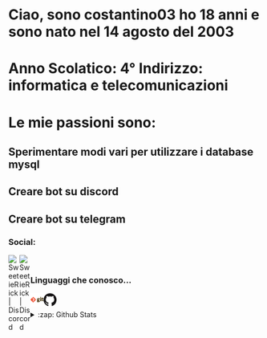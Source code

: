 # Ciao, sono costantino03 ho 18 anni e sono nato nel 14 agosto del 2003
# Anno Scolatico: 4° Indirizzo: informatica e telecomunicazioni
# Le mie passioni sono:
## Sperimentare modi vari per utilizzare i database mysql
## Creare bot su discord
## Creare bot su telegram
### Social:

[<img align="left" alt="SweetieRick | Discord" width="22px" src="https://cdn.jsdelivr.net/npm/simple-icons@v3/icons/discord.svg" />][discord]
[<img align="left" alt="SweetieRick | Discord" width="22px" src="https://cdn.jsdelivr.net/npm/simple-icons@v3/icons/telegram.svg" />][telegram]
<br />
### Linguaggi che conosco...
<img align="left" alt="Git" width="26px" src="https://raw.githubusercontent.com/github/explore/80688e429a7d4ef2fca1e82350fe8e3517d3494d/topics/git/git.png" />
<img align="left" alt="GitHub" width="26px" src="https://raw.githubusercontent.com/github/explore/78df643247d429f6cc873026c0622819ad797942/topics/github/github.png" />
<br />
<br />
<details>
  <summary>:zap: Github Stats</summary>

  <img align="left" alt="Github Stats" src="https://github-readme-stats.codestackr.vercel.app/api?username=costantino03&show_icons=true&hide_border=true" />

</details>


[discord]: https://github.com/costantino03
[telegram]: https://t.me/costantino03
